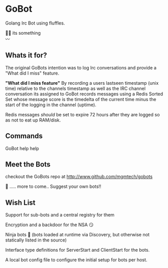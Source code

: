 GoBot
=====
Golang Irc Bot using fluffles. 


:ok_woman: its something   
:wavy_dash:


Whats it for?
-------------

The original GoBots intention was to log Irc conversations and provide a 
"What did I miss" feature.

**"What did I miss feature"**
By recording a users lastseen timestamp (unix time) relative
to the channels timestamp as well as the IRC channel conversation its assigned 
to GoBot records messages using a Redis Sorted Set whose message score is the timedelta
of the current time minus the start of the logging in the channel (uptime).

Redis messages *should* be set to expire 72 hours after they are logged so as not to eat up RAM/disk.

Commands
--------

GoBot help help

Meet the Bots
-------------

checkout the GoBots repo at http://www.github.com/mgmtech/gobots

:japanese_ogre:
..... more to come.. Suggest your own bots!!


Wish List
---------

Support for sub-bots and a central registry for them

Encryption and a backdoor for the NSA :smirk:

Ninja bots :ninja: (bots loaded at runtime via Discovery, but otherwise not statically listed in the source)

Interface type definitions for ServerStart and ClientStart for the bots.

A local bot config file to configure the initial setup for bots per host.
